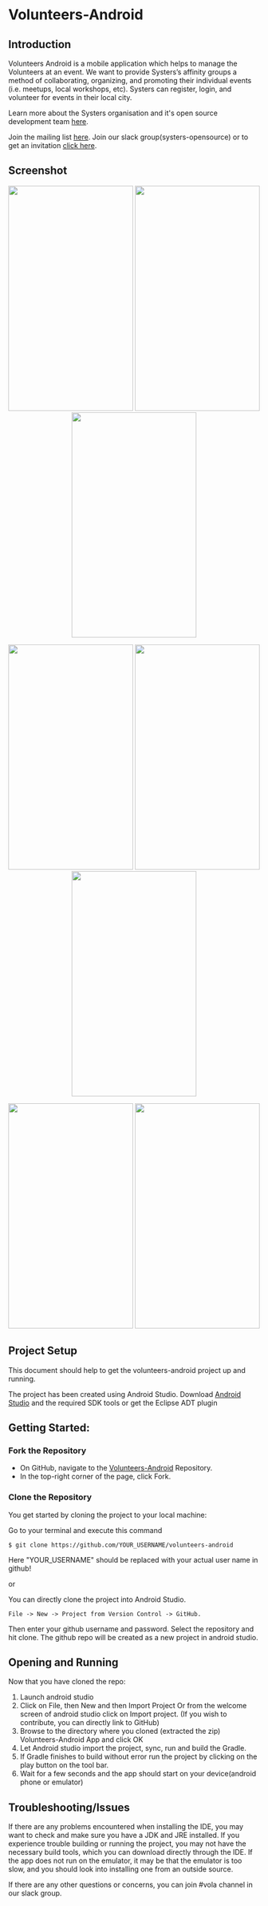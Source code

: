 
# Volunteers-Android

## Introduction

Volunteers Android  is a mobile application which helps to manage the Volunteers at an event. We want to provide Systers’s affinity groups a method of collaborating, organizing, and promoting their individual events (i.e. meetups, local workshops, etc). Systers can register, login, and volunteer for events in their local city.


Learn more about the Systers organisation and it's open source development team [here](http://anitaborg.org/get-involved/systers/).

Join the mailing list [here](http://systers.org/mailman/listinfo/systers). Join our slack group(systers-opensource) or to get an invitation [click here](http://systers.io/slack-systers-opensource/).

## Screenshot

<p align="center">
<img src="https://user-images.githubusercontent.com/26908195/38771975-5059ee52-404a-11e8-81fb-029982b6ff12.png"  width="250" height="450" />
<img src="https://user-images.githubusercontent.com/26908195/38771977-557bef0c-404a-11e8-907a-67d1cc168746.png"  width="250" height="450" />
<img src="https://user-images.githubusercontent.com/26908195/38772055-a3882aa2-404b-11e8-944e-d7d9d9524399.png"  width="250" height="450" />
</p>

<p align="center">
<img src="https://user-images.githubusercontent.com/26908195/38772012-d9245970-404a-11e8-81ee-e73b0bc1f446.png"  width="250" height="450" />
<img src="https://user-images.githubusercontent.com/26908195/38772008-d3f486b4-404a-11e8-995c-2ee3414c968b.png"  width="250" height="450" />
<img src="https://user-images.githubusercontent.com/26908195/38771996-8c554e6a-404a-11e8-9263-4d595147c991.png"  width="250" height="450" />
</p>

<p align="center">
<img src="https://user-images.githubusercontent.com/26908195/38772005-d0561d7e-404a-11e8-9a3f-db13f4a99c87.png"  width="250" height="450" />
<img src="https://user-images.githubusercontent.com/26908195/38772009-d57bc7d6-404a-11e8-980d-565da29f0ae1.png"  width="250" height="450" />
</p>

## Project Setup

This document should help to get the volunteers-android project up and running.

The project has been created using Android Studio.
Download [Android Studio](http://developer.android.com/sdk/index.html) and the required SDK tools or get the Eclipse ADT plugin

## Getting Started:

### Fork the Repository

- On GitHub, navigate to the [Volunteers-Android](https://github.com/systers/volunteers-android/) Repository.
- In the top-right corner of the page, click Fork.

### Clone the Repository

You get started by cloning the project to your local machine:

Go to your terminal and execute this command

```
$ git clone https://github.com/YOUR_USERNAME/volunteers-android

```
Here "YOUR_USERNAME" should be replaced with your actual user name in github!

or

You can directly clone the project into Android Studio.

```
File -> New -> Project from Version Control -> GitHub.
```

Then enter your github username and password. Select the repository and hit clone.
The github repo will be created as a new project in android studio.


## Opening and Running

Now that you have cloned the repo:

1. Launch android studio
2. Click on File, then New and then Import Project Or from the welcome screen of android studio click on Import project. (If you wish to contribute, you can directly link to GitHub)
3. Browse to the directory where you cloned (extracted the zip) Volunteers-Android App and click  OK
4. Let Android studio import the project, sync, run and build the Gradle.
5. If Gradle finishes to build without error run the project by clicking on the play button on the tool bar.
6. Wait for a few seconds and the app should start on your device(android phone or emulator)


## Troubleshooting/Issues

If there are any problems encountered when installing the IDE, you may want to check and make sure you have a JDK and JRE installed. If you experience trouble building or running the project, you may not have the necessary build tools, which you can download directly through the IDE. If the app does not run on the emulator, it may be that the emulator is too slow, and you should look into installing one from an outside source.

If there are any other questions or concerns, you can join #vola channel in our slack group.
